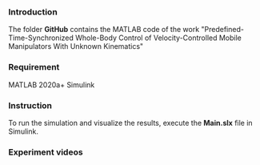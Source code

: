 ### Introduction
The folder **GitHub** contains the MATLAB code of the work "Predefined-Time-Synchronized Whole-Body Control of Velocity-Controlled Mobile Manipulators With Unknown Kinematics"

### Requirement
MATLAB 2020a+
Simulink

### Instruction
To run the simulation and visualize the results, execute the **Main.slx** file in Simulink.

### Experiment videos

